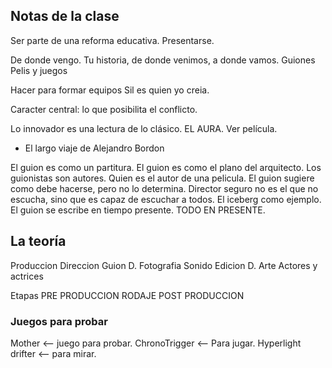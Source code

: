 ## Notas de la clase
Ser parte de una reforma educativa. 
Presentarse.

De donde vengo.
Tu historia, de donde venimos, a donde vamos.
Guiones
Pelis y juegos

Hacer para formar equipos
Sil es quien yo creia.

Caracter central: lo que posibilita el conflicto.

Lo innovador es una lectura de lo clásico.
EL AURA. Ver película.

- El largo viaje de Alejandro Bordon

El guion es como un partitura.
El guion es como el plano del arquitecto.
Los guionistas son autores. Quien es el autor de una pelicula.
El guion sugiere como debe hacerse, pero no lo determina.
Director seguro no es el que no escucha, sino que es capaz de escuchar a todos.
El iceberg como ejemplo.
El guion se escribe en tiempo presente. TODO EN PRESENTE.

## La teoría

Produccion 
Direccion 
Guion
D. Fotografia
Sonido
Edicion
D. Arte
Actores y actrices

Etapas
PRE PRODUCCION
RODAJE
POST PRODUCCION

### Juegos para probar
Mother <-- juego para probar.
ChronoTrigger <-- Para jugar.
Hyperlight drifter <-- para mirar.